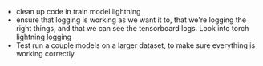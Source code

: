 - clean up code in train model lightning
- ensure that logging is working as we want it to, that we're logging the right things, and that we can see the tensorboard logs. Look into torch lightning logging
- Test run a couple models on a larger dataset, to make sure everything is working correctly